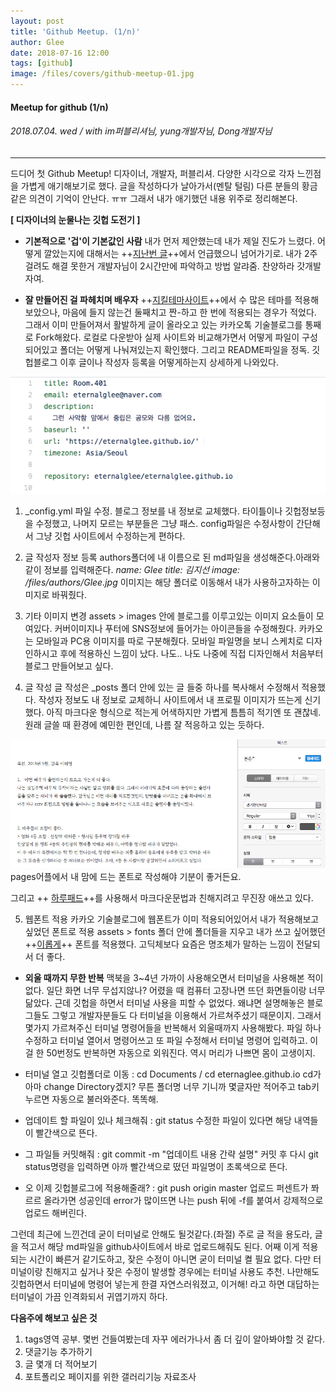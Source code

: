 ```yaml
---
layout: post
title: 'Github Meetup. (1/n)'
author: Glee
date: 2018-07-16 12:00
tags: [github]
image: /files/covers/github-meetup-01.jpg
---
```


#### Meetup for github (1/n)
###### 2018.07.04. wed / with im퍼블리셔님, yung개발자님, Dong개발자님

- - -

드디어 첫 Github Meetup!
디자이너, 개발자, 퍼블리셔. 다양한 시각으로 각자 느낀점을 가볍게 애기해보기로 했다.
글을 작성하다가 날아가서(멘탈 털림) 다른 분들의 황금같은 의견이 기억이 안난다. ㅠㅠ
그래서 내가 애기했던 내용 위주로 정리해본다.

**[ 디자이너의 눈물나는 깃헙 도전기 ]**
  - **기본적으로 '겁'이 기본값인 사람**
  내가 먼저 제안했는데 내가 제일 진도가 느렸다.
  어떻게 깔았는지에 대해서는 ++[지난번 글](https://eternalglee.github.io/2018/07/10/start_github/)++에서 언급했으니 넘어가기로.
  내가 2주걸려도 해결 못한거 개발자님이 2시간만에 파악하고 방법 알랴줌. 찬양하라 갓개발자여.
  
  - **잘 만들어진 걸 파헤치며 배우자**
  ++[지킬테마사이트](https://jekyllthemes.org/)++에서 수 많은 테마를 적용해보았으나, 마음에 들지 않는건 둘째치고 짠-하고 한 번에 적용되는 경우가 적었다.
  그래서 이미 만들어져서 활발하게 글이 올라오고 있는 카카오톡 기술블로그를 통째로 Fork해왔다.
  로컬로 다운받아 실제 사이트와 비교해가면서 어떻게 파일이 구성되어있고 폴더는 어떻게 나눠져있는지 확인했다. 그리고 README파일을 정독. 깃헙블로그 이후 글이나 작성자 등록을 어떻게하는지 상세하게 나와있다.
 
  ![가장 기초가 되는 config파일 수정하기](/files/config-edit.png)
  1. _config.yml 파일 수정.
   블로그 정보를 내 정보로 교체했다.
   타이틀이나 깃헙정보등을 수정했고, 나머지 모르는 부분들은 그냥 패스.
   config파일은 수정사항이 간단해서 그냥 깃헙 사이트에서 수정하는게 편하다.
   
  2. 글 작성자 정보 등록
  authors폴더에 내 이름으로 된 md파일을 생성해준다.아래와 같이 정보를 입력해준다.
  *name: Glee
  title: 김지선
  image: /files/authors/Glee.jpg*
  이미지는 해당 폴더로 이동해서 내가 사용하고자하는 이미지로 바꿔줬다.
  
  3. 기타 이미지 변경
  assets > images 안에 블로그를 이루고있는 이미지 요소들이 모여있다.
  커버이미지나 푸터에 SNS정보에 들어가는 아이콘들을 수정해줬다.
  카카오는 모바일과 PC용 이미지를 따로 구분해줬다.
  모바일 파일명을 보니 스케치로 디자인하시고 후에 적용하신 느낌이 났다.
  나도.. 나도 나중에 직접 디자인해서 처음부터 블로그 만들어보고 싶다.
  
  4. 글 작성
  글 작성은 _posts 폴더 안에 있는 글 들중 하나를 복사해서 수정해서 적용했다.
  작성자 정보도 내 정보로 교체하니 사이트에서 내 프로필 이미지가 뜨는게 신기했다.
  아직 마크다운 형식으로 적는게 어색하지만 가볍게 틈틈히 적기엔 또 괜찮네.
  원래 글쓸 때 환경에 예민한 편인데, 나름 잘 적응하고 있는 듯하다.
  
  ![예민한 사람의 평소 글쓰기 환경](/files/write-in-pages.png)
  pages어플에서 내 맘에 드는 폰트로 작성해야 기분이 좋거든요.
  
  그리고 ++ [하루패드](http://pad.haroopress.com/page.html)++를 사용해서 마크다운문법과 친해지려고 무진장 애쓰고 있다.
  
  5. 웹폰트 적용
  카카오 기술블로그에 웹폰트가 이미 적용되어있어서 내가 적용해보고싶었던 폰트로 적용
  assets > fonts 폴더 안에 폴더들을 지우고 내가 쓰고 싶어했던 ++[이롭게](http://font.iropke.com/batang/)++ 폰트를 적용했다.
  고딕체보다 요즘은 명조체가 말하는 느낌이 전달되서 더 좋다. 
  
  
 - **외울 때까지 무한 반복**
  맥북을 3~4년 가까이 사용해오면서 터미널을 사용해본 적이 없다.
  일단 화면 너무 무섭지않나? 어렸을 때 컴퓨터 고장나면 뜨던 화면들이랑 너무 닮았다.
  근데 깃헙을 하면서 터미널 사용을 피할 수 없었다.
  왜냐면 설명해놓은 블로그들도 그렇고 개발자분들도 다 터미널을 이용해서 가르쳐주셨기 때문이지.
  그래서 몇가지 가르쳐주신 터미널 명령어들을 반복해서 외울때까지 사용해봤다.
  파일 하나 수정하고 터미널 열어서 명령어쓰고 또 파일 수정해서 터미널 명령어 입력하고.
  이걸 한 50번정도 반복하면 자동으로 외워진다. 역시 머리가 나쁘면 몸이 고생이지. 
  
  - 터미널 열고 깃헙폴더로 이동 : cd Documents / cd eternaglee.github.io
    cd가 아마 change Directory겠지? 무튼 폴더명 너무 기니까 몇글자만 적어주고 tab키 누르면 자동으로 불러와준다. 똑똑해.
  
  - 업데이트 할 파일이 있나 체크해줘 : git status
    수정한 파일이 있다면 해당 내역들이 빨간색으로 뜬다.
    
  - 그 파일들 커밋해줘 : git commit -m "업데이트 내용 간략 설명"
    커밋 후 다시 git status명령을 입력하면 아까 빨간색으로 떴던 파일명이 초록색으로 뜬다.
  
  - 오 이제 깃헙블로그에 적용해줄래? : git push origin master
    업로드 퍼센트가 쫘르르 올라가면 성공인데 error가 많이뜨면 나는 push 뒤에 -f를 붙여서 강제적으로 업로드 해버린다.
    
  그런데 최근에 느낀건데 굳이 터미널로 안해도 될것같다.(좌절)
  주로 글 적을 용도라, 글을 적고서 해당 md파일을 github사이트에서 바로 업로드해줘도 된다.
  어째 이게 적용되는 시간이 빠른거 같기도하고, 잦은 수정이 아니면 굳이 터미널 켤 필요 없다.
  다만 터미널이랑 친해지고 싶거나 잦은 수정이 발생할 경우에는 터미널 사용도 추천.
  나만해도 깃헙하면서 터미널에 명령어 넣는게 한결 자연스러워졌고, 이거해! 라고 하면 대답하는 터미널이 가끔 인격화되서 귀엽기까지 하다.
  
  
  
  **다음주에 해보고 싶은 것**
  1. tags영역 공부. 몇번 건들여봤는데 자꾸 에러가나서 좀 더 깊이 알아봐야할 것 같다.
  2. 댓글기능 추가하기
  3. 글 몇개 더 적어보기
  4. 포트폴리오 페이지를 위한 갤러리기능 자료조사
  
